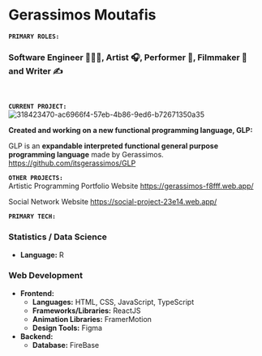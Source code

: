 
# Gerassimos Moutafis

**`PRIMARY ROLES:`**  
### Software Engineer 👨🏻‍💻, Artist 🎧, Performer 🎤, Filmmaker 🎥 and Writer ✍

<br/>

**`CURRENT PROJECT:`**  
![318423470-ac6966f4-57eb-4b86-9ed6-b72671350a35](https://github.com/itsgerassimos/itsgerassimos/assets/136891956/19f0cc51-0164-4385-8c40-0645f07d478d)

**Created and working on a new functional programming language, GLP:**

GLP is an **expandable interpreted functional general purpose programming language** made by Gerassimos.
https://github.com/itsgerassimos/GLP

**`OTHER PROJECTS:`**  
Artistic Programming  Portfolio Website
https://gerassimos-f8fff.web.app/

Social Network Website
https://social-project-23e14.web.app/

**`PRIMARY TECH:`**  
### Statistics / Data Science
- **Language:** R

### Web Development
- **Frontend:**
  - **Languages:** HTML, CSS, JavaScript, TypeScript
  - **Frameworks/Libraries:** ReactJS
  - **Animation Libraries:** FramerMotion
  - **Design Tools:** Figma
- **Backend:**
  - **Database:** FireBase

